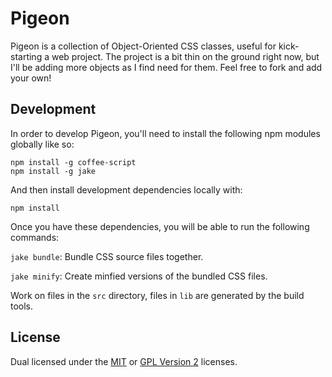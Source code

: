 
Pigeon
======

Pigeon is a collection of Object-Oriented CSS classes, useful
for kick-starting a web project. The project is a bit thin on
the ground right now, but I'll be adding more objects as I find
need for them. Feel free to fork and add your own!


Development
-----------

In order to develop Pigeon, you'll need to install the following
npm modules globally like so:

    npm install -g coffee-script
    npm install -g jake

And then install development dependencies locally with:

    npm install

Once you have these dependencies, you will be able to run the
following commands:

`jake bundle`: Bundle CSS source files together.

`jake minify`: Create minfied versions of the bundled CSS files.

Work on files in the `src` directory, files in `lib` are
generated by the build tools.


License
-------

Dual licensed under the [MIT][mit] or [GPL Version 2][gpl]
licenses.


[mit]: http://opensource.org/licenses/mit-license.php
[gpl]: http://opensource.org/licenses/gpl-2.0.php
